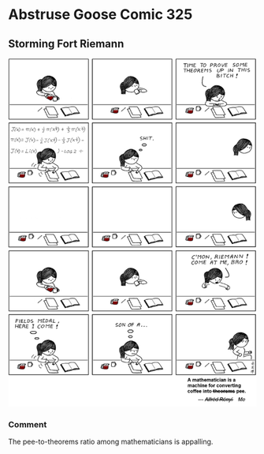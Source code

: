 # Abstruse Goose Comic 325
## Storming Fort Riemann

![image](proof_found_but_not_enough_room_in_margin.png)
### Comment
The pee-to-theorems ratio among mathematicians is appalling.
